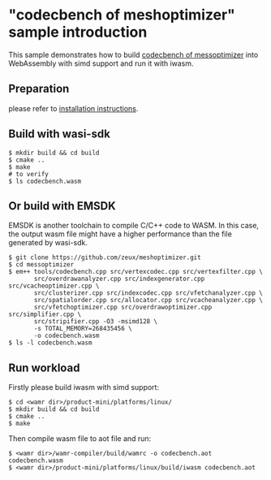 "codecbench of meshoptimizer" sample introduction
==============

This sample demonstrates how to build [codecbench of messoptimizer](https://github.com/zeux/meshoptimizer) into
WebAssembly with simd support and run it with iwasm.

## Preparation

please refer to [installation instructions](../README.md).

## Build with wasi-sdk

``` shell
$ mkdir build && cd build
$ cmake ..
$ make
# to verify
$ ls codecbench.wasm
```

## Or build with EMSDK

EMSDK is another toolchain to compile C/C++ code to WASM. In this case, the output wasm file
might have a higher performance than the file generated by wasi-sdk.

``` shell
$ git clone https://github.com/zeux/meshoptimizer.git
$ cd messoptimizer
$ em++ tools/codecbench.cpp src/vertexcodec.cpp src/vertexfilter.cpp \
       src/overdrawanalyzer.cpp src/indexgenerator.cpp src/vcacheoptimizer.cpp \
       src/clusterizer.cpp src/indexcodec.cpp src/vfetchanalyzer.cpp \
       src/spatialorder.cpp src/allocator.cpp src/vcacheanalyzer.cpp \
       src/vfetchoptimizer.cpp src/overdrawoptimizer.cpp src/simplifier.cpp \
       src/stripifier.cpp -O3 -msimd128 \
       -s TOTAL_MEMORY=268435456 \
       -o codecbench.wasm
$ ls -l codecbench.wasm
```

## Run workload

Firstly please build iwasm with simd support:

``` shell
$ cd <wamr dir>/product-mini/platforms/linux/
$ mkdir build && cd build
$ cmake ..
$ make
```

Then compile wasm file to aot file and run:

``` shell
$ <wamr dir>/wamr-compiler/build/wamrc -o codecbench.aot codecbench.wasm
$ <wamr dir>/product-mini/platforms/linux/build/iwasm codecbench.aot
```


